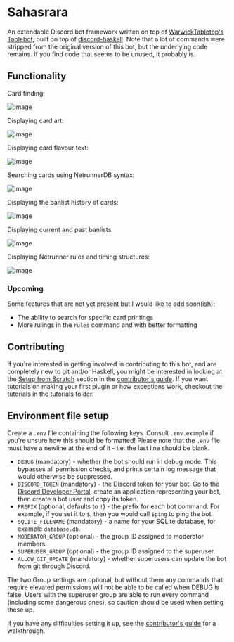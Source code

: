 # Sahasrara

An extendable Discord bot framework written on top of [WarwickTabletop's Tablebot](https://github.com/WarwickTabletop/tablebot), built on top of [discord-haskell](https://github.com/aquarial/discord-haskell). Note that a lot of commands were stripped from the original version of this bot, but the underlying code remains. If you find code that seems to be unused, it probably is.

## Functionality

Card finding:

![image](https://user-images.githubusercontent.com/26557961/160260122-5e30f950-bc22-42da-b19a-c7f5cd745678.png)

Displaying card art:

![image](https://user-images.githubusercontent.com/26557961/160260137-e8c79a0e-e730-477a-be71-9bd413b4f568.png)

Displaying card flavour text:

![image](https://user-images.githubusercontent.com/26557961/160260141-cdaf5a69-f51f-4a51-a588-eb8049705204.png)

Searching cards using NetrunnerDB syntax:

![image](https://user-images.githubusercontent.com/26557961/160260170-b0c9916e-6058-406f-b12d-24acf05589fc.png)

Displaying the banlist history of cards:

![image](https://user-images.githubusercontent.com/26557961/160260369-94eb4248-2429-4aaf-b0af-3fdf80af2921.png)

Displaying current and past banlists:

![image](https://user-images.githubusercontent.com/26557961/160260392-60f218c4-125a-4071-8c11-485c4102dc2f.png)

Displaying Netrunner rules and timing structures:

![image](https://user-images.githubusercontent.com/26557961/160260401-85888bcb-04dd-408d-b544-307b7ebb4139.png)

### Upcoming

Some features that are not yet present but I would like to add soon(ish):

- The ability to search for specific card printings
- More rulings in the `rules` command and with better formatting

## Contributing

If you're interested in getting involved in contributing to this bot, and are completely new to git and/or Haskell, you might be interested in looking at the [Setup from Scratch](CONTRIBUTING.md#setup-from-scratch) section in the [contributor's guide](CONTRIBUTING.md). If you want tutorials on making your first plugin or how exceptions work, checkout the tutorials in the [tutorials](tutorials) folder.

## Environment file setup

Create a `.env` file containing the following keys. Consult `.env.example` if you're unsure how this should be formatted! Please note that the `.env` file must have a newline at the end of it - i.e. the last line should be blank.

- `DEBUG` (mandatory) - whether the bot should run in debug mode. This bypasses all permission checks, and prints
  certain log message that would otherwise be suppressed.
- `DISCORD_TOKEN` (mandatory) - the Discord token for your bot. Go to
  the [Discord Developer Portal](https://discord.com/developers/applications), create an application representing your
  bot, then create a bot user and copy its token.
- `PREFIX` (optional, defaults to `!`) - the prefix for each bot command. For example, if you set it to `$`, then you
  would call `$ping` to ping the bot.
- `SQLITE_FILENAME` (mandatory) - a name for your SQLite database, for example `database.db`.
- `MODERATOR_GROUP` (optional) - the group ID assigned to moderator members.
- `SUPERUSER_GROUP` (optional) - the group ID assigned to the superuser.
- `ALLOW_GIT_UPDATE` (mandatory) - whether superusers can update the bot from git through Discord.

The two Group settings are optional, but without them any commands that require elevated permissions will not be able
to be called when DEBUG is false. Users with the superuser group are able to run every command (including some dangerous
ones), so caution should be used when setting these up.

If you have any difficulties setting it up, see the [contributor's guide](CONTRIBUTING.md) for a walkthrough.
